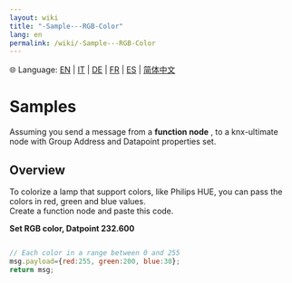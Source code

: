 ```yaml
---
layout: wiki
title: "-Sample---RGB-Color"
lang: en
permalink: /wiki/-Sample---RGB-Color
---
```

🌐 Language: [EN](https://supergiovane.github.io/node-red-contrib-knx-ultimate/wiki/-Sample---RGB-Color) | [IT](https://supergiovane.github.io/node-red-contrib-knx-ultimate/wiki/-Sample---RGB-Color) | [DE](https://supergiovane.github.io/node-red-contrib-knx-ultimate/wiki/-Sample---RGB-Color) | [FR](https://supergiovane.github.io/node-red-contrib-knx-ultimate/wiki/-Sample---RGB-Color) | [ES](https://supergiovane.github.io/node-red-contrib-knx-ultimate/wiki/-Sample---RGB-Color) | [简体中文](https://supergiovane.github.io/node-red-contrib-knx-ultimate/wiki/-Sample---RGB-Color)
# Samples

Assuming you send a message from a **function node** , to a knx-ultimate node with Group Address and Datapoint properties set.<br/>

## Overview

To colorize a lamp that support colors, like Philips HUE, you can pass the colors in red, green and blue values.<br/>
Create a function node and paste this code.<br/>

**Set RGB color, Datpoint 232.600**

```javascript

// Each color in a range between 0 and 255
msg.payload={red:255, green:200, blue:30};
return msg;

```
